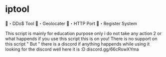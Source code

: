 # iptool

🧨・DDo$ Tool
🎉・Geolocater
🎁・HTTP Port
👑・Register System

This script is mainly for education purpose only i do not take any action 2 or what happends if you use this script this is on you!
There is no support on this script " But " there is a discord if anything happends while using it looking for the discord well here it is :D
discord.gg/66cRswXYma
